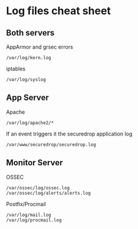 # Log files cheat sheet

## Both servers

AppArmor and grsec errors

`/var/log/kern.log`

iptables

`/var/log/syslog`


## App Server

Apache

`/var/log/apache2/*`

If an event triggers it the securedrop application log

`/var/www/securedrop/securedrop.log`

## Monitor Server

OSSEC

```
/var/ossec/log/ossec.log
/var/ossec/log/alerts/alerts.log
```

Postfix/Procmail

```
/var/log/mail.log
/var/log/procmail.log
```
